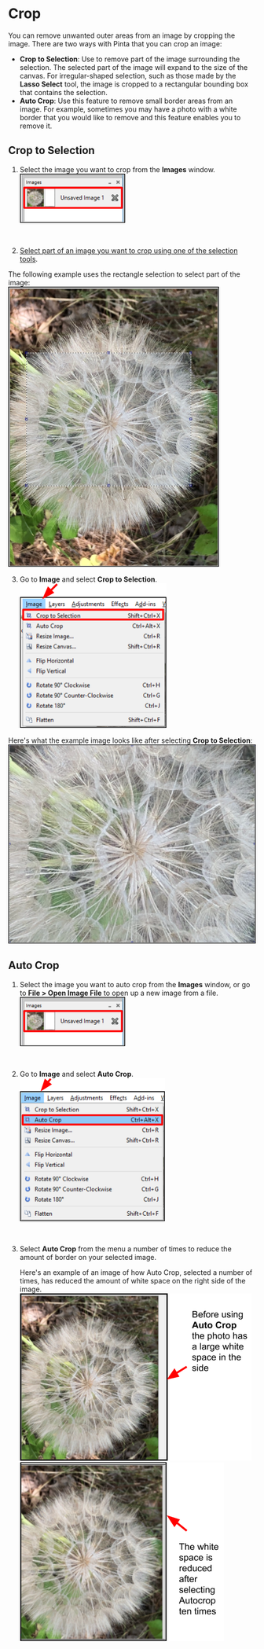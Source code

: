 # **Crop**

You can remove unwanted outer areas from an image by cropping the image. There are two ways with Pinta that you can crop an image:

  - **Crop to Selection**: Use to remove part of the image surrounding the selection. The selected part of the image will expand to the size of the canvas. For irregular-shaped selection, such as those made by the **Lasso Select** tool, the image is cropped to a rectangular bounding box that contains the selection.
  - **Auto Crop**: Use this feature to remove small border areas from an image. For example, sometimes you may have a photo with a white border that you would like to remove and this feature enables you to remove it.

## **Crop to Selection** 

1. Select the image you want to crop from the **Images** window.  
  ![Image Window select image](img/crop/imageflowerselect.png)  

    &nbsp; 
  
2. [Select part of an image you want to crop using one of the selection tools](select_overview.md).  

The following example uses the rectangle selection to select part of the image:  
  ![Crop Example](img/crop/cropexample.png)  

3. Go to **Image** and select **Crop to Selection**.  
  ![Select crop](img/crop/croptoselectionwindow.png)

Here's what the example image looks like after selecting **Crop to Selection**:  
  ![Crop Example Final](img/crop/selectcrop.png)  

## **Auto Crop**

1. Select the image you want to auto crop from the **Images** window, or go to **File > Open Image File** to open up a new image from a file.  
  ![Image Window select image](img/crop/imageflowerselect.png)  

    &nbsp; 
 
2. Go to **Image** and select **Auto Crop**.  
  ![Select crop](img/crop/autocropwindow.png) 

    &nbsp; 

3. Select **Auto Crop** from the menu a number of times to reduce the amount of border on your selected image. 

    Here's an example of an image of how Auto Crop, selected a number of times, has reduced the amount of white space on the right side of the image.  
  ![Crop Example Before](img/crop/beforeautocrop.png)  
  ![Crop Example After](img/crop/afterautocrop.png)  
